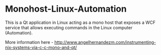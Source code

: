 # Monohost-Linux-Automation
This is a Qt application in Linux acting as a mono host that exposes a WCF service that allows executing commands in the Linux computer (Automation).

More information here - http://www.angelhernandezm.com/instrumenting-nix-systems-via-c-c-mono-and-qt/
